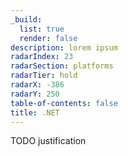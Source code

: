 ```yaml
---
_build:
  list: true
  render: false
description: lorem ipsum
radarIndex: 23
radarSection: platforms
radarTier: hold
radarX: -386
radarY: 250
table-of-contents: false
title: .NET
---
```


TODO justification
